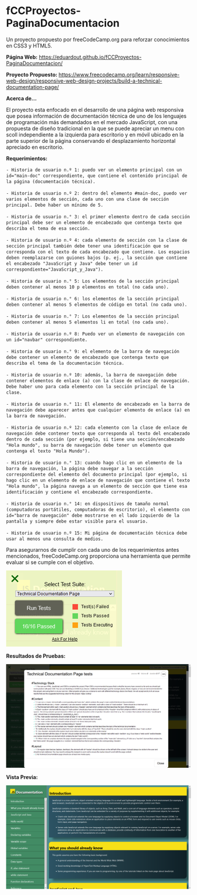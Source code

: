 # fCCProyectos-PaginaDocumentacion
Un proyecto propuesto por freeCodeCamp.org para reforzar conocimientos en CSS3 y HTML5. 

**Página Web:**
https://eduardout.github.io/fCCProyectos-PaginaDocumentacion/

**Proyecto Propuesto:**
https://www.freecodecamp.org/learn/responsive-web-design/responsive-web-design-projects/build-a-technical-documentation-page/

**Acerca de...**

El proyecto esta enfocado en el desarrollo de una página web responsiva que posea información de documentación técnica de uno de los lenguajes de
programación más demandados en el mercado JavaScript, con una propuesta de diseño tradicional en la que se puede apreciar un menu con scoll independiente
a la izquierda para escritorio y en móvil ubicado en la parte superior de la página conservando el desplazamiento horizontal apreciado en escritorio.

**Requerimientos:**

    - Historia de usuario n.º 1: puedo ver un elemento principal con un id="main-doc" correspondiente, que contiene el contenido principal de la página (documentación técnica).

    - Historia de usuario n.º 2: dentro del elemento #main-doc, puedo ver varios elementos de sección, cada uno con una clase de sección principal. Debe haber un mínimo de 5.

    - Historia de usuario n.° 3: el primer elemento dentro de cada sección principal debe ser un elemento de encabezado que contenga texto que describa el tema de esa sección.

    - Historia de usuario n.º 4: cada elemento de sección con la clase de sección principal también debe tener una identificación que se corresponda con el texto de cada encabezado que contiene. Los espacios deben reemplazarse con guiones bajos (p. ej., la sección que contiene el encabezado "JavaScript y Java" debe tener un id correspondiente="JavaScript_y_Java").

    - Historia de usuario n.° 5: Los elementos de la sección principal deben contener al menos 10 p elementos en total (no cada uno).

    - Historia de usuario n.° 6: los elementos de la sección principal deben contener al menos 5 elementos de código en total (no cada uno).

    - Historia de usuario n.° 7: Los elementos de la sección principal deben contener al menos 5 elementos li en total (no cada uno).

    - Historia de usuario n.º 8: Puedo ver un elemento de navegación con un id="navbar" correspondiente.

    - Historia de usuario n.° 9: el elemento de la barra de navegación debe contener un elemento de encabezado que contenga texto que describa el tema de la documentación técnica.

    - Historia de usuario n.º 10: además, la barra de navegación debe contener elementos de enlace (a) con la clase de enlace de navegación. Debe haber uno para cada elemento con la sección principal de la clase.

    - Historia de usuario n.° 11: El elemento de encabezado en la barra de navegación debe aparecer antes que cualquier elemento de enlace (a) en la barra de navegación.

    - Historia de usuario n.º 12: cada elemento con la clase de enlace de navegación debe contener texto que corresponda al texto del encabezado dentro de cada sección (por ejemplo, si tiene una sección/encabezado "Hola mundo", su barra de navegación debe tener un elemento que contenga el texto "Hola Mundo").

    - Historia de usuario n.° 13: cuando hago clic en un elemento de la barra de navegación, la página debe navegar a la sección correspondiente del elemento del documento principal (por ejemplo, si hago clic en un elemento de enlace de navegación que contiene el texto "Hola mundo", la página navega a un elemento de sección que tiene esa identificación y contiene el encabezado correspondiente.

    - Historia de usuario n.° 14: en dispositivos de tamaño normal (computadoras portátiles, computadoras de escritorio), el elemento con id="barra de navegación" debe mostrarse en el lado izquierdo de la pantalla y siempre debe estar visible para el usuario.

    - Historia de usuario n.º 15: Mi página de documentación técnica debe usar al menos una consulta de medios.
    
Para asegurarnos de cumplir con cada uno de los requerimientos antes mencionados, freeCodeCamp.org proporciona una herramienta que permite evaluar si se cumple con
el objetivo.

![Herramienta de Prueba de Requerimientos](https://raw.githubusercontent.com/EduardoUT/fCCProyectos-PaginaDocumentacion/master/assets/img/readme/test.PNG)

**Resultados de Pruebas:**

![Resultado](https://raw.githubusercontent.com/EduardoUT/fCCProyectos-PaginaDocumentacion/master/assets/img/readme/results.PNG)

**Vista Previa:**

![Vista Previa Página de Documentación Técnica](https://raw.githubusercontent.com/EduardoUT/fCCProyectos-PaginaDocumentacion/master/assets/img/readme/Documentacion_freeCodeCamp.PNG)
